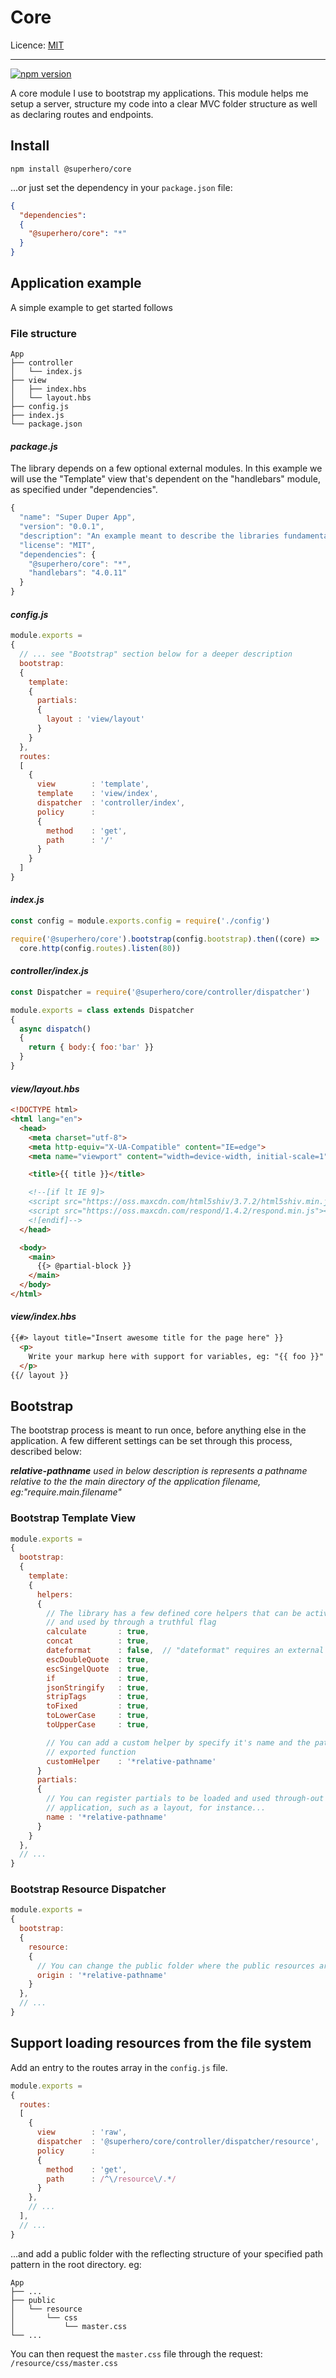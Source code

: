 # Core

Licence: [MIT](https://opensource.org/licenses/MIT)

---

[![npm version](https://badge.fury.io/js/%40superhero%2Fcore.svg)](https://badge.fury.io/js/%40superhero%2Fcore)

A core module I use to bootstrap my applications. This module helps me setup a server, structure my code into a clear MVC folder structure as well as declaring routes and endpoints.

## Install

`npm install @superhero/core`

...or just set the dependency in your `package.json` file:

```json
{
  "dependencies":
  {
    "@superhero/core": "*"
  }
}
```

## Application example

A simple example to get started follows

### File structure

```
App
├── controller
│   └── index.js
├── view
│   ├── index.hbs
│   └── layout.hbs
├── config.js
├── index.js
└── package.json
```

#### *package.js*

The library depends on a few optional external modules.
In this example we will use the "Template" view that's dependent on the "handlebars" module, as specified under "dependencies".

```js
{
  "name": "Super Duper App",
  "version": "0.0.1",
  "description": "An example meant to describe the libraries fundamentals",
  "license": "MIT",
  "dependencies": {
    "@superhero/core": "*",
    "handlebars": "4.0.11"
  }
}

```

#### *config.js*

```js
module.exports =
{
  // ... see "Bootstrap" section below for a deeper description
  bootstrap:
  {
    template:
    {
      partials:
      {
        layout : 'view/layout'
      }
    }
  },
  routes:
  [
    {
      view        : 'template',
      template    : 'view/index',
      dispatcher  : 'controller/index',
      policy      :
      {
        method    : 'get',
        path      : '/'
      }
    }
  ]
}
```

#### *index.js*

```js
const config = module.exports.config = require('./config')

require('@superhero/core').bootstrap(config.bootstrap).then((core) =>
  core.http(config.routes).listen(80))
```

#### *controller/index.js*

```js
const Dispatcher = require('@superhero/core/controller/dispatcher')

module.exports = class extends Dispatcher
{
  async dispatch()
  {
    return { body:{ foo:'bar' }}
  }
}
```

#### *view/layout.hbs*

```html
<!DOCTYPE html>
<html lang="en">
  <head>
    <meta charset="utf-8">
    <meta http-equiv="X-UA-Compatible" content="IE=edge">
    <meta name="viewport" content="width=device-width, initial-scale=1">

    <title>{{ title }}</title>

    <!--[if lt IE 9]>
    <script src="https://oss.maxcdn.com/html5shiv/3.7.2/html5shiv.min.js"></script>
    <script src="https://oss.maxcdn.com/respond/1.4.2/respond.min.js"></script>
    <![endif]-->
  </head>

  <body>
    <main>
      {{> @partial-block }}
    </main>
  </body>
</html>
```

#### *view/index.hbs*

```html
{{#> layout title="Insert awesome title for the page here" }}
  <p>
    Write your markup here with support for variables, eg: "{{ foo }}"
  </p>
{{/ layout }}
```

## Bootstrap

The bootstrap process is meant to run once, before anything else in the application.
A few different settings can be set through this process, described below:

***relative-pathname*** *used in below description is represents a pathname relative to the the main directory of the application filename, eg:"require.main.filename"*

### Bootstrap Template View

```js
module.exports =
{
  bootstrap:
  {
    template:
    {
      helpers:
      {
        // The library has a few defined core helpers that can be activated
        // and used by through a truthful flag
        calculate       : true,
        concat          : true,
        dateformat      : false,  // "dateformat" requires an external module
        escDoubleQuote  : true,
        escSingelQuote  : true,
        if              : true,
        jsonStringify   : true,
        stripTags       : true,
        toFixed         : true,
        toLowerCase     : true,
        toUpperCase     : true,

        // You can add a custom helper by specify it's name and the path to the
        // exported function
        customHelper    : '*relative-pathname'
      }
      partials:
      {
        // You can register partials to be loaded and used through-out the
        // application, such as a layout, for instance...
        name : '*relative-pathname'
      }
    }
  },
  // ...
}
```

### Bootstrap Resource Dispatcher

```js
module.exports =
{
  bootstrap:
  {
    resource:
    {
      // You can change the public folder where the public resources are located
      origin : '*relative-pathname'
    }
  },
  // ...
}
```

## Support loading resources from the file system

Add an entry to the routes array in the `config.js` file.

```js
module.exports =
{
  routes:
  [
    {
      view        : 'raw',
      dispatcher  : '@superhero/core/controller/dispatcher/resource',
      policy      :
      {
        method    : 'get',
        path      : /^\/resource\/.*/
      }
    },
    // ...
  ],
  // ...
}
```

...and add a public folder with the reflecting structure of your specified path pattern in the root directory. eg:

```
App
├── ...
├── public
│   └── resource
│       └── css
│           └── master.css
└── ...
```

You can then request the `master.css` file through the request: `/resource/css/master.css`
